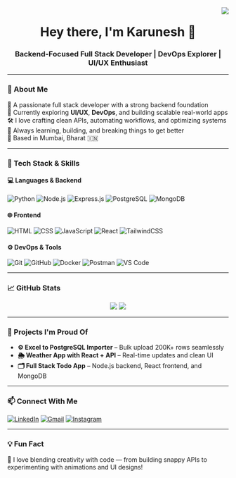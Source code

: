 <img align="right" src="https://visitor-badge.laobi.icu/badge?page_id=karunesh-28" />

<h1 align="center">Hey there, I'm Karunesh 👋</h1>
<h3 align="center">Backend-Focused Full Stack Developer | DevOps Explorer | UI/UX Enthusiast</h3>

---

### 💬 About Me

🚀 A passionate full stack developer with a strong backend foundation  
🌱 Currently exploring **UI/UX**, **DevOps**, and building scalable real-world apps  
🛠️ I love crafting clean APIs, automating workflows, and optimizing systems  
🎯 Always learning, building, and breaking things to get better  
📍 Based in Mumbai, Bharat 🇮🇳  

---

### 🔧 Tech Stack & Skills

#### 💻 Languages & Backend
![Python](https://img.shields.io/badge/-Python-05122A?style=flat&logo=python)
![Node.js](https://img.shields.io/badge/-Node.js-05122A?style=flat&logo=node.js)
![Express.js](https://img.shields.io/badge/-Express.js-05122A?style=flat&logo=express)
![PostgreSQL](https://img.shields.io/badge/-PostgreSQL-05122A?style=flat&logo=postgresql)
![MongoDB](https://img.shields.io/badge/-MongoDB-05122A?style=flat&logo=mongodb)

#### 🌐 Frontend
![HTML](https://img.shields.io/badge/-HTML5-05122A?style=flat&logo=html5)
![CSS](https://img.shields.io/badge/-CSS3-05122A?style=flat&logo=css3)
![JavaScript](https://img.shields.io/badge/-JavaScript-05122A?style=flat&logo=javascript)
![React](https://img.shields.io/badge/-React-05122A?style=flat&logo=react)
![TailwindCSS](https://img.shields.io/badge/-Tailwind-05122A?style=flat&logo=tailwindcss)

#### ⚙️ DevOps & Tools
![Git](https://img.shields.io/badge/-Git-05122A?style=flat&logo=git)
![GitHub](https://img.shields.io/badge/-GitHub-05122A?style=flat&logo=github)
![Docker](https://img.shields.io/badge/-Docker-05122A?style=flat&logo=docker)
![Postman](https://img.shields.io/badge/-Postman-05122A?style=flat&logo=postman)
![VS Code](https://img.shields.io/badge/-VS%20Code-05122A?style=flat&logo=visual-studio-code)

---

### 📈 GitHub Stats

<p align="center">
  <img src="https://github-readme-stats.vercel.app/api?username=karunesh-28&show_icons=true&theme=tokyonight" />
  <img src="https://github-readme-stats.vercel.app/api/top-langs/?username=karunesh-28&layout=compact&theme=tokyonight" />
</p>

---

### 🔭 Projects I'm Proud Of

- **⚙️ Excel to PostgreSQL Importer** – Bulk upload 200K+ rows seamlessly
- **🌦️ Weather App with React + API** – Real-time updates and clean UI
- **🗂️ Full Stack Todo App** – Node.js backend, React frontend, and MongoDB

---

### 📫 Connect With Me

[![LinkedIn](https://img.shields.io/badge/-LinkedIn-0077B5?style=flat&logo=Linkedin)](https://www.linkedin.com/in/karunesh-chikne-4641a0286/)
[![Gmail](https://img.shields.io/badge/-karuneshchikne28@gmail.com-D14836?style=flat&logo=gmail&logoColor=white)](mailto:karuneshchikne28@gmail.com)
[![Instagram](https://img.shields.io/badge/-Instagram-E4405F?style=flat&logo=instagram&logoColor=white)](https://www.instagram.com/karunesh_chikne_2812)

---

### 💡 Fun Fact
🎨 I love blending creativity with code — from building snappy APIs to experimenting with animations and UI designs!



